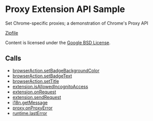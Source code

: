 
Proxy Extension API Sample
=======

Set Chrome-specific proxies; a demonstration of Chrome's Proxy API

[Zipfile](http://developer.chrome.com/extensions/examples/extensions/proxy_configuration.zip)

Content is licensed under the [Google BSD License](http://code.google.com/google_bsd_license.html).

Calls
-----

* [browserAction.setBadgeBackgroundColor](http://developer.chrome.com/extensions/browserAction.html#method-setBadgeBackgroundColor)
* [browserAction.setBadgeText](http://developer.chrome.com/extensions/browserAction.html#method-setBadgeText)
* [browserAction.setTitle](http://developer.chrome.com/extensions/browserAction.html#method-setTitle)
* [extension.isAllowedIncognitoAccess](http://developer.chrome.com/extensions/extension.html#method-isAllowedIncognitoAccess)
* [extension.onRequest](http://developer.chrome.com/extensions/extension.html#event-onRequest)
* [extension.sendRequest](http://developer.chrome.com/extensions/extension.html#method-sendRequest)
* [i18n.getMessage](http://developer.chrome.com/extensions/i18n.html#method-getMessage)
* [proxy.onProxyError](http://developer.chrome.com/extensions/proxy.html#event-onProxyError)
* [runtime.lastError](http://developer.chrome.com/extensions/runtime.html#property-lastError)